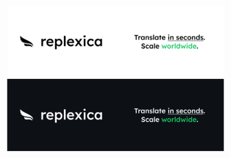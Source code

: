 <p align="center">
<img src="content/banner.light.png#gh-light-mode-only">
<img src="content/banner.dark.png#gh-dark-mode-only">
</p>

